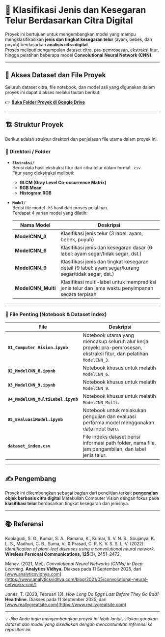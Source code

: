 # 🥚 Klasifikasi Jenis dan Kesegaran Telur Berdasarkan Citra Digital

Proyek ini bertujuan untuk mengembangkan model yang mampu mengklasifikasikan **jenis dan tingkat kesegaran telur** (ayam, bebek, dan puyuh) berdasarkan **analisis citra digital**.  
Proses meliputi pengumpulan dataset citra, pra-pemrosesan, ekstraksi fitur, hingga pelatihan beberapa model **Convolutional Neural Network (CNN)**.

---

## 📂 Akses Dataset dan File Proyek

Seluruh dataset citra, file notebook, dan model asli yang digunakan dalam proyek ini dapat diakses melalui tautan berikut:

👉 [**Buka Folder Proyek di Google Drive**](https://drive.google.com/drive/folders/1idpvSD83f5X6ykcNeXoYZFFhFIUtD-JC)

---

## 🏗️ Struktur Proyek

Berikut adalah struktur direktori dan penjelasan file utama dalam proyek ini.

### 📁 Direktori / Folder

- **`Ekstraksi/`**  
  Berisi data hasil ekstraksi fitur dari citra telur dalam format `.csv`.  
  Fitur yang diekstraksi meliputi:
  - **GLCM (Gray Level Co-occurrence Matrix)**
  - **RGB Mean**
  - **Histogram RGB**

- **`Model/`**  
  Berisi file model `.h5` hasil dari proses pelatihan.  
  Terdapat 4 varian model yang dilatih:

  | Nama Model | Deskripsi |
  |-------------|------------|
  | **ModelCNN_3** | Klasifikasi jenis telur (3 label: ayam, bebek, puyuh) |
  | **ModelCNN_6** | Klasifikasi jenis dan kesegaran dasar (6 label: ayam segar/tidak segar, dst.) |
  | **ModelCNN_9** | Klasifikasi jenis dan tingkat kesegaran detail (9 label: ayam segar/kurang segar/tidak segar, dst.) |
  | **ModelCNN_Multi** | Klasifikasi multi-label untuk memprediksi jenis telur dan lama waktu penyimpanan secara terpisah |

---

### 📘 File Penting (Notebook & Dataset Index)

| File | Deskripsi |
|------|------------|
| **`01_Computer Vision.ipynb`** | Notebook utama yang mencakup seluruh alur kerja proyek: pra-pemrosesan, ekstraksi fitur, dan pelatihan `ModelCNN_3`. |
| **`02_ModelCNN_6.ipynb`** | Notebook khusus untuk melatih `ModelCNN_6`. |
| **`03_ModelCNN_9.ipynb`** | Notebook khusus untuk melatih `ModelCNN_9`. |
| **`04_ModelCNN_MultiLabel.ipynb`** | Notebook khusus untuk melatih `ModelCNN_Multi`. |
| **`05_EvaluasiModel.ipynb`** | Notebook untuk melakukan pengujian dan evaluasi performa model menggunakan data input baru. |
| **`dataset_index.csv`** | File indeks dataset berisi informasi path folder, nama file, jam pengambilan, dan label jenis telur. |

---

## ✍️ Pengembang

Proyek ini dikembangkan sebagai bagian dari penelitian terkait **pengenalan objek berbasis citra digital** Matakuliah Computer Vision dengan fokus pada **klasifikasi telur** berdasarkan tingkat kesegaran dan jenisnya.

---

## 📚 Referensi

Koolagudi, S. G., Kumar, S. A., Ramana, K., Kumar, S. V. N. S., Soujanya, K. L. S., Madhuri, C. B., Suma, V., & Prasad, C. R. K. V. S. S. L. V. (2022). *Identification of plant-leaf diseases using a convolutional neural network.* **Wireless Personal Communications, 125**(3), 2451–2472.  

Manav. (2021, Mei). *Convolutional Neural Networks (CNNs) in Deep Learning.* **Analytics Vidhya.** Diakses pada 11 September 2025, dari [www.analyticsvidhya.com](https://www.analyticsvidhya.com/blog/2021/05/convolutional-neural-networks-cnn/)  

Jones, T. (2023, Februari 13). *How Long Do Eggs Last Before They Go Bad?* **Healthline.** Diakses pada 11 September 2025, dari [www.reallygreatsite.com](https://www.reallygreatsite.com)

---
💡 *Jika Anda ingin mengembangkan proyek ini lebih lanjut, silakan gunakan dataset dan model yang disediakan dengan mencantumkan referensi ke repositori ini.*

